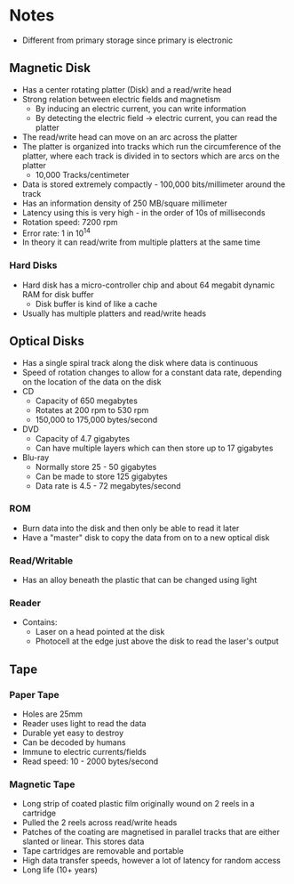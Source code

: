 # Notes

- Different from primary storage since primary is electronic

## Magnetic Disk

- Has a center rotating platter (Disk) and a read/write head
- Strong relation between electric fields and magnetism
  - By inducing an electric current, you can write information
  - By detecting the electric field -> electric current, you can read the platter
- The read/write head can move on an arc across the platter
- The platter is organized into tracks which run the circumference of the platter, where each track is divided in to sectors which are arcs on the platter
  - 10,000 Tracks/centimeter
- Data is stored extremely compactly - 100,000 bits/millimeter around the track
- Has an information density of 250 MB/square millimeter
- Latency using this is very high - in the order of 10s of milliseconds
- Rotation speed: 7200 rpm
- Error rate: 1 in 10<sup>14</sup>
- In theory it can read/write from multiple platters at the same time

### Hard Disks

- Hard disk has a micro-controller chip and about 64 megabit dynamic RAM for disk buffer
  - Disk buffer is kind of like a cache
- Usually has multiple platters and read/write heads

## Optical Disks

- Has a single spiral track along the disk where data is continuous
- Speed of rotation changes to allow for a constant data rate, depending on the location of the data on the disk
- CD
  - Capacity of 650 megabytes
  - Rotates at 200 rpm to 530 rpm
  - 150,000 to 175,000 bytes/second
- DVD
  - Capacity of 4.7 gigabytes
  - Can have multiple layers which can then store up to 17 gigabytes
- Blu-ray
  - Normally store 25 - 50 gigabytes
  - Can be made to store 125 gigabytes
  - Data rate is 4.5 - 72 megabytes/second

### ROM

- Burn data into the disk and then only be able to read it later
- Have a "master" disk to copy the data from on to a new optical disk

### Read/Writable

- Has an alloy beneath the plastic that can be changed using light

### Reader

- Contains:
  - Laser on a head pointed at the disk
  - Photocell at the edge just above the disk to read the laser's output

## Tape

### Paper Tape

- Holes are 25mm
- Reader uses light to read the data
- Durable yet easy to destroy
- Can be decoded by humans
- Immune to electric currents/fields
- Read speed: 10 - 2000 bytes/second

### Magnetic Tape

- Long strip of coated plastic film originally wound on 2 reels in a cartridge
- Pulled the 2 reels across read/write heads
- Patches of the coating are magnetised in parallel tracks that are either slanted or linear. This stores data
- Tape cartridges are removable and portable
- High data transfer speeds, however a lot of latency for random access
- Long life (10+ years)
